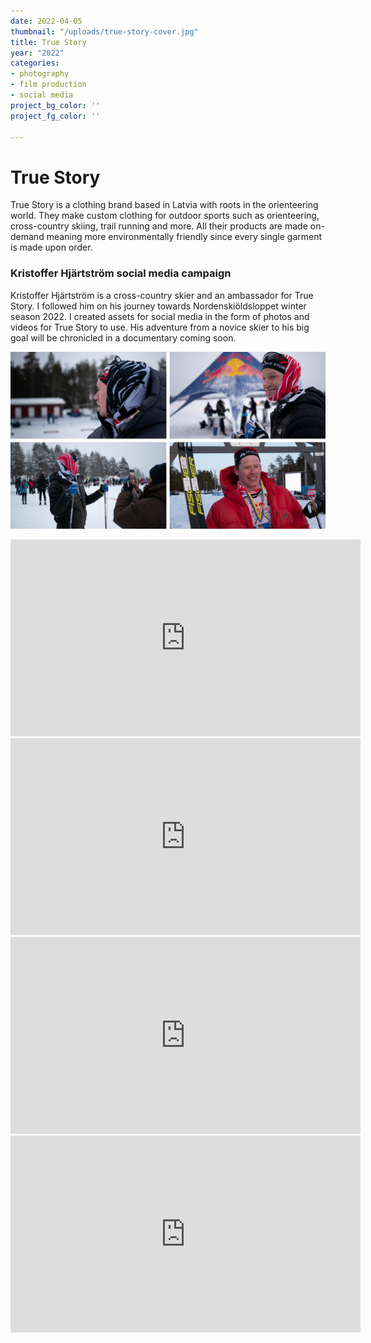 ```yaml
---
date: 2022-04-05
thumbnail: "/uploads/true-story-cover.jpg"
title: True Story
year: "2022"
categories:
- photography
- film production
- social media
project_bg_color: ''
project_fg_color: ''

---
```

# True Story

True Story is a clothing brand based in Latvia with roots in the orienteering world. They make custom clothing for outdoor sports such as orienteering, cross-country skiing, trail running and more. All their products are made on-demand meaning more environmentally friendly since every single garment is made upon order.

### Kristoffer Hjärtström social media campaign

Kristoffer Hjärtström is a cross-country skier and an ambassador for True Story. I followed him on his journey towards Nordenskiöldsloppet winter season 2022. I created assets for social media in the form of photos and videos for True Story to use. His adventure from a novice skier to his big goal will be chronicled in a documentary coming soon.

![](/uploads/krisse-ns-collage.jpg)

<iframe width="560" height="315" src="https://www.youtube.com/embed/-QvXgAboZKo" title="YouTube video player" frameborder="0" allow="accelerometer; autoplay; clipboard-write; encrypted-media; gyroscope; picture-in-picture" allowfullscreen></iframe>

<iframe width="560" height="315" src="https://www.youtube.com/embed/iOME_wJZCcM" title="YouTube video player" frameborder="0" allow="accelerometer; autoplay; clipboard-write; encrypted-media; gyroscope; picture-in-picture" allowfullscreen></iframe>

<iframe width="560" height="315" src="https://www.youtube.com/embed/aH4CQzH-j5k" title="YouTube video player" frameborder="0" allow="accelerometer; autoplay; clipboard-write; encrypted-media; gyroscope; picture-in-picture" allowfullscreen></iframe>

<iframe width="560" height="315" src="https://www.youtube.com/embed/3btoKR281Lk" title="YouTube video player" frameborder="0" allow="accelerometer; autoplay; clipboard-write; encrypted-media; gyroscope; picture-in-picture" allowfullscreen></iframe>